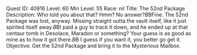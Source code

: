 Quest ID: 40916
Level: 60
Min Level: 55
Race: nil
Title: The 52nd Package
Description: Who told you about that? Hmm? No answer?$B$BFine. The 52nd Package was lost, anyway. Missing straight outta the vault itself, like it just spirited itself away.$B$BI paid a guy to track it down, and he ended up at that centaur tomb in Desolace, Maradon or something? Your guess is as good as mine as to how it got there.$B$B I guess if you want it, you better go get it.
Objective: Get the 52nd Package and bring it to the Mysterious Mailbox.
